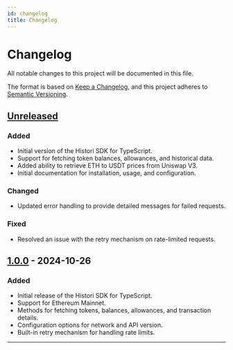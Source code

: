 ```yaml
---
id: changelog
title: Changelog
---
```


# Changelog

All notable changes to this project will be documented in this file.

The format is based on [Keep a Changelog](https://keepachangelog.com/en/1.0.0/), and this project adheres to [Semantic Versioning](https://semver.org/spec/v2.0.0.html).

## [Unreleased]

### Added
- Initial version of the Histori SDK for TypeScript.
- Support for fetching token balances, allowances, and historical data.
- Added ability to retrieve ETH to USDT prices from Uniswap V3.
- Initial documentation for installation, usage, and configuration.

### Changed
- Updated error handling to provide detailed messages for failed requests.

### Fixed
- Resolved an issue with the retry mechanism on rate-limited requests.

## [1.0.0] - 2024-10-26
### Added
- Initial release of the Histori SDK for TypeScript.
- Support for Ethereum Mainnet.
- Methods for fetching tokens, balances, allowances, and transaction details.
- Configuration options for network and API version.
- Built-in retry mechanism for handling rate limits.

---

[Unreleased]: https://github.com/esscrypt/histori-sdk-ts/compare/v1.0.0...HEAD
[1.0.0]: https://github.com/esscrypt/histori-sdk-ts/releases/tag/v1.0.0
